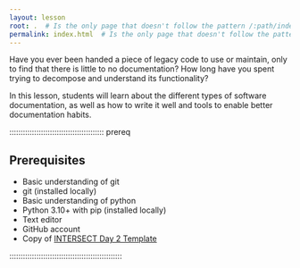 ```yaml
---
layout: lesson
root: .  # Is the only page that doesn't follow the pattern /:path/index.html
permalink: index.html  # Is the only page that doesn't follow the pattern /:path/index.html
---
```


Have you ever been handed a piece of legacy code to use or maintain, only to
find that there is little to no documentation? How long have you spent trying
to decompose and understand its functionality?

In this lesson, students will learn about the different types of 
software documentation, as well as how to write it well and tools to enable
better documentation habits.

::::::::::::::::::::::::::::::::::::::::::  prereq

## Prerequisites

* Basic understanding of git
* git (installed locally)
* Basic understanding of python
* Python 3.10+ with pip (installed locally)
* Text editor
* GitHub account
* Copy of [INTERSECT Day 2 Template](https://github.com/INTERSECT-training/intersect-training-day2)

::::::::::::::::::::::::::::::::::::::::::::::::::
